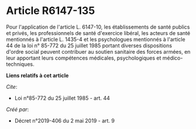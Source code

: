 # Article R6147-135

Pour l'application de l'article L. 6147-10, les établissements de santé publics et privés, les professionnels de santé
d'exercice libéral, les acteurs de santé mentionnés à l'article L. 1435-4 et les psychologues mentionnés à l'article 44 de la
loi n° 85-772 du 25 juillet 1985 portant diverses dispositions d'ordre social peuvent contribuer au soutien sanitaire des
forces armées, en leur apportant leurs compétences médicales, psychologiques et médico-techniques.

**Liens relatifs à cet article**

_Cite_:

  - Loi n°85-772 du 25 juillet 1985 - art. 44

_Créé par_:

  - Décret n°2019-406 du 2 mai 2019 - art. 9
